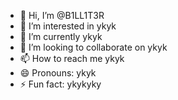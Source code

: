 - 👋 Hi, I’m @B1LL1T3R
- 👀 I’m interested in ykyk
- 🌱 I’m currently ykyk
- 💞️ I’m looking to collaborate on ykyk
- 📫 How to reach me ykyk
- 😄 Pronouns: ykyk
- ⚡ Fun fact: ykykyky
